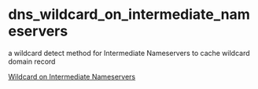 # dns_wildcard_on_intermediate_nameservers
a wildcard detect method for Intermediate Nameservers to cache wildcard domain record


[Wildcard on Intermediate Nameservers](draft.txt)
